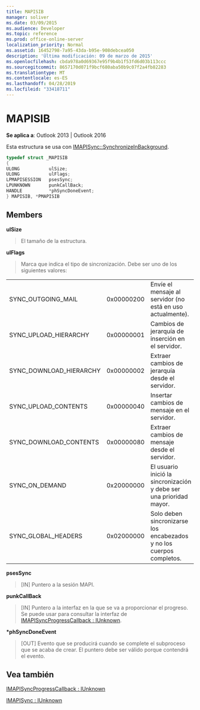 ```yaml
---
title: MAPISIB
manager: soliver
ms.date: 03/09/2015
ms.audience: Developer
ms.topic: reference
ms.prod: office-online-server
localization_priority: Normal
ms.assetid: 16452798-7a95-43da-b95e-908debcea050
description: 'Última modificación: 09 de marzo de 2015'
ms.openlocfilehash: cbda978a0d69367e95f9b4b1f53fd6d03b113ccc
ms.sourcegitcommit: 8657170d071f9bcf680aba50b9c07f2a4fb82283
ms.translationtype: MT
ms.contentlocale: es-ES
ms.lasthandoff: 04/28/2019
ms.locfileid: "33418711"
---
```

# <a name="mapisib"></a>MAPISIB

  
  
**Se aplica a**: Outlook 2013 | Outlook 2016 
  
Esta estructura se usa con [IMAPISync::SynchronizeInBackground](imapisyncsynchronizeinbackground.md).
  
```cpp
typedef struct _MAPISIB
{
ULONG           ulSize;                
ULONG           ulFlags;
LPMAPISESSION   psesSync;
LPUNKNOWN       punkCallBack;
HANDLE          *phSyncDoneEvent;    
} MAPISIB, *PMAPISIB
```

## <a name="members"></a>Members

 **ulSize**
  
> El tamaño de la estructura.
    
 **ulFlags**
  
> Marca que indica el tipo de sincronización. Debe ser uno de los siguientes valores:
    
||||
|:-----|:-----|:-----|
|SYNC_OUTGOING_MAIL  <br/> |0x00000200  <br/> |Envíe el mensaje al servidor (no está en uso actualmente).  <br/> |
|SYNC_UPLOAD_HIERARCHY  <br/> |0x00000001  <br/> |Cambios de jerarquía de inserción en el servidor.  <br/> |
|SYNC_DOWNLOAD_HIERARCHY  <br/> |0x00000002  <br/> |Extraer cambios de jerarquía desde el servidor.  <br/> |
|SYNC_UPLOAD_CONTENTS  <br/> |0x00000040  <br/> |Insertar cambios de mensaje en el servidor.  <br/> |
|SYNC_DOWNLOAD_CONTENTS  <br/> |0x00000080  <br/> |Extraer cambios de mensaje desde el servidor.  <br/> |
|SYNC_ON_DEMAND  <br/> |0x20000000  <br/> |El usuario inició la sincronización y debe ser una prioridad mayor.  <br/> |
|SYNC_GLOBAL_HEADERS  <br/> |0x02000000  <br/> |Solo deben sincronizarse los encabezados y no los cuerpos completos.  <br/> |
   
 **psesSync**
  
> [IN] Puntero a la sesión MAPI.
    
 **punkCallBack**
  
> [IN] Puntero a la interfaz en la que se va a proporcionar el progreso. Se puede usar para consultar la interfaz de [IMAPISyncProgressCallback : IUnknown](imapisyncprogresscallbackiunknown.md).
    
 **\*phSyncDoneEvent**
  
> [OUT] Evento que se producirá cuando se complete el subproceso que se acaba de crear. El puntero debe ser válido porque contendrá el evento.
    
## <a name="see-also"></a>Vea también



[IMAPISyncProgressCallback : IUnknown](imapisyncprogresscallbackiunknown.md)
  
[IMAPISync : IUnknown](imapisynciunknown.md)

